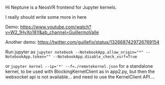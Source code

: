 Hi Neptune is a NeosVR frontend for Jupyter kernels. 

I really should write some more in here

Demo: https://www.youtube.com/watch?v=W2_1HyXo18Y&ab_channel=GuillermoValle

Another demo: https://twitter.com/guillefix/status/1326687429726769154

Run jupyter as `jupyter notebook --NotebookApp.allow_origin="*" --NotebookApp.token="" --NotebookApp.disable_check_xsrf=True`


or `jupyter kernel --ip='*' --f=./remotekernel.json` for a standalone kernel, to be used with BlockingKernelClient as in app2.py, but then the websocket api is not available... and need to use the KernelClient API....
